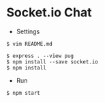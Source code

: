 # Socket.io Chat

* Settings
~~~
$ vim README.md

$ express . --view pug
$ npm install --save socket.io
$ npm install
~~~

* Run
~~~
$ npm start
~~~

